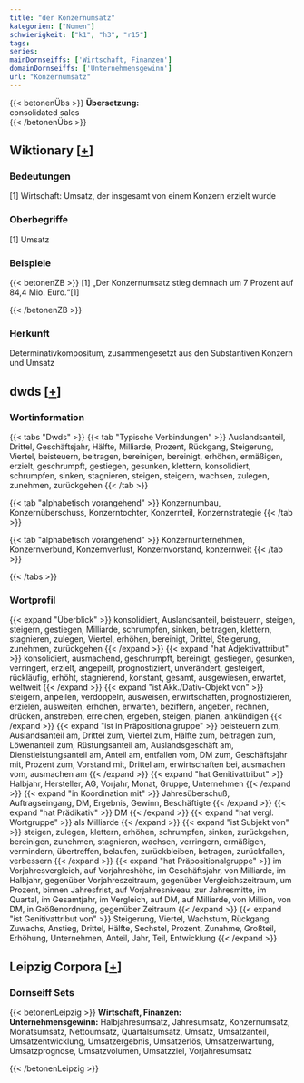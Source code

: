 ```yaml
---
title: "der Konzernumsatz"
kategorien: ["Nomen"]
schwierigkeit: ["k1", "h3", "r15"]
tags:
series:
mainDornseiffs: ['Wirtschaft, Finanzen']
domainDornseiffs: ['Unternehmensgewinn']
url: "Konzernumsatz"
---
```


{{< betonenÜbs >}}
**Übersetzung:**  
consolidated sales  
{{< /betonenÜbs >}}

## Wiktionary [[+](https://de.wiktionary.org/wiki/Konzernumsatz)]

### Bedeutungen
[1] Wirtschaft: Umsatz, der insgesamt von einem Konzern erzielt wurde  

### Oberbegriffe
[1] Umsatz  

### Beispiele
{{< betonenZB >}}
[1] „Der Konzernumsatz stieg demnach um 7 Prozent auf 84,4 Mio. Euro.“[1]  

{{< /betonenZB >}}
### Herkunft
Determinativkompositum, zusammengesetzt aus den Substantiven Konzern und Umsatz  



## dwds [[+](https://www.dwds.de/wb/Konzernumsatz)]

### Wortinformation
{{< tabs "Dwds" >}}
{{< tab "Typische Verbindungen" >}}
Auslandsanteil, Drittel, Geschäftsjahr, Hälfte, Milliarde, Prozent, Rückgang, Steigerung, Viertel, beisteuern, beitragen, bereinigen, bereinigt, erhöhen, ermäßigen, erzielt, geschrumpft, gestiegen, gesunken, klettern, konsolidiert, schrumpfen, sinken, stagnieren, steigen, steigern, wachsen, zulegen, zunehmen, zurückgehen
{{< /tab >}}

{{< tab "alphabetisch vorangehend" >}}
Konzernumbau, Konzernüberschuss, Konzerntochter, Konzernteil, Konzernstrategie
{{< /tab >}}

{{< tab "alphabetisch vorangehend" >}}
Konzernunternehmen, Konzernverbund, Konzernverlust, Konzernvorstand, konzernweit
{{< /tab >}}

{{< /tabs >}}

### Wortprofil
{{< expand "Überblick" >}} konsolidiert, Auslandsanteil, beisteuern, steigen, steigern, gestiegen, Milliarde, schrumpfen, sinken, beitragen, klettern, stagnieren, zulegen, Viertel, erhöhen, bereinigt, Drittel, Steigerung, zunehmen, zurückgehen {{< /expand >}}
{{< expand "hat Adjektivattribut" >}} konsolidiert, ausmachend, geschrumpft, bereinigt, gestiegen, gesunken, verringert, erzielt, angepeilt, prognostiziert, unverändert, gesteigert, rückläufig, erhöht, stagnierend, konstant, gesamt, ausgewiesen, erwartet, weltweit {{< /expand >}}
{{< expand "ist Akk./Dativ-Objekt von" >}} steigern, anpeilen, verdoppeln, ausweisen, erwirtschaften, prognostizieren, erzielen, ausweiten, erhöhen, erwarten, beziffern, angeben, rechnen, drücken, anstreben, erreichen, ergeben, steigen, planen, ankündigen {{< /expand >}}
{{< expand "ist in Präpositionalgruppe" >}} beisteuern zum, Auslandsanteil am, Drittel zum, Viertel zum, Hälfte zum, beitragen zum, Löwenanteil zum, Rüstungsanteil am, Auslandsgeschäft am, Dienstleistungsanteil am, Anteil am, entfallen vom, DM zum, Geschäftsjahr mit, Prozent zum, Vorstand mit, Drittel am, erwirtschaften bei, ausmachen vom, ausmachen am {{< /expand >}}
{{< expand "hat Genitivattribut" >}} Halbjahr, Hersteller, AG, Vorjahr, Monat, Gruppe, Unternehmen {{< /expand >}}
{{< expand "in Koordination mit" >}} Jahresüberschuß, Auftragseingang, DM, Ergebnis, Gewinn, Beschäftigte {{< /expand >}}
{{< expand "hat Prädikativ" >}} DM {{< /expand >}}
{{< expand "hat vergl. Wortgruppe" >}} als Milliarde {{< /expand >}}
{{< expand "ist Subjekt von" >}} steigen, zulegen, klettern, erhöhen, schrumpfen, sinken, zurückgehen, bereinigen, zunehmen, stagnieren, wachsen, verringern, ermäßigen, vermindern, übertreffen, belaufen, zurückbleiben, betragen, zurückfallen, verbessern {{< /expand >}}
{{< expand "hat Präpositionalgruppe" >}} im Vorjahresvergleich, auf Vorjahreshöhe, im Geschäftsjahr, von Milliarde, im Halbjahr, gegenüber Vorjahreszeitraum, gegenüber Vergleichszeitraum, um Prozent, binnen Jahresfrist, auf Vorjahresniveau, zur Jahresmitte, im Quartal, im Gesamtjahr, im Vergleich, auf DM, auf Milliarde, von Million, von DM, in Größenordnung, gegenüber Zeitraum {{< /expand >}}
{{< expand "ist Genitivattribut von" >}} Steigerung, Viertel, Wachstum, Rückgang, Zuwachs, Anstieg, Drittel, Hälfte, Sechstel, Prozent, Zunahme, Großteil, Erhöhung, Unternehmen, Anteil, Jahr, Teil, Entwicklung {{< /expand >}}

## Leipzig Corpora [[+](https://corpora.uni-leipzig.de/en/res?word=Konzernumsatz&corpusId=deu_newscrawl-public_2018)]

### Dornseiff Sets
{{< betonenLeipzig >}}
**Wirtschaft, Finanzen:**  
**Unternehmensgewinn:** Halbjahresumsatz, Jahresumsatz, Konzernumsatz, Monatsumsatz, Nettoumsatz, Quartalsumsatz, Umsatz, Umsatzanteil, Umsatzentwicklung, Umsatzergebnis, Umsatzerlös, Umsatzerwartung, Umsatzprognose, Umsatzvolumen, Umsatzziel, Vorjahresumsatz  

{{< /betonenLeipzig >}}
